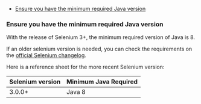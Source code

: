 <!-- START doctoc generated TOC please keep comment here to allow auto update -->
<!-- DON'T EDIT THIS SECTION, INSTEAD RE-RUN doctoc TO UPDATE -->

- [Ensure you have the minimum required Java version](#ensure-you-have-the-minimum-required-java-version)

<!-- END doctoc generated TOC please keep comment here to allow auto update -->

### Ensure you have the minimum required Java version

With the release of Selenium 3+, the minimum required version of Java is 8.

If an older selenium version is needed, you can check the requirements on the [official Selenium changelog](https://raw.githubusercontent.com/SeleniumHQ/selenium/master/java/CHANGELOG).

Here is a reference sheet for the more recent Selenium version:

| Selenium version | Minimum Java Required |
|   ---   |   ---   |
| 3.0.0+  | Java 8  |
